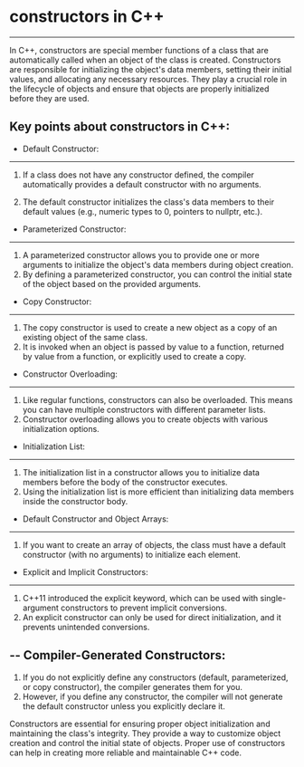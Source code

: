 #  constructors in C++
---

In C++, constructors are special member functions of a class that are automatically called when an object of the class is created. Constructors are responsible for initializing the object's data members, setting their initial values, and allocating any necessary resources. They play a crucial role in the lifecycle of objects and ensure that objects are properly initialized before they are used.

## Key points about constructors in C++:


- Default Constructor:
-----------
1. If a class does not have any constructor defined, the compiler automatically provides a default constructor with no arguments.

2. The default constructor initializes the class's data members to their default values (e.g., numeric types to 0, pointers to nullptr, etc.).


- Parameterized Constructor:
---------
1. A parameterized constructor allows you to provide one or more arguments to initialize the object's data members during object creation.
2. By defining a parameterized constructor, you can control the initial state of the object based on the provided arguments.


- Copy Constructor:
----------
1. The copy constructor is used to create a new object as a copy of an existing object of the same class.
2. It is invoked when an object is passed by value to a function, returned by value from a function, or explicitly used to create a copy.


- Constructor Overloading:
---------------
1. Like regular functions, constructors can also be overloaded. This means you can have multiple constructors with different parameter lists.
2. Constructor overloading allows you to create objects with various initialization options.


- Initialization List:
------
1. The initialization list in a constructor allows you to initialize data members before the body of the constructor executes.
2. Using the initialization list is more efficient than initializing data members inside the constructor body.


- Default Constructor and Object Arrays:
------------------------
1. If you want to create an array of objects, the class must have a default constructor (with no arguments) to initialize each element.


- Explicit and Implicit Constructors:
------
1. C++11 introduced the explicit keyword, which can be used with single-argument constructors to prevent implicit conversions.
2. An explicit constructor can only be used for direct initialization, and it prevents unintended conversions.


-- Compiler-Generated Constructors:
-----
1. If you do not explicitly define any constructors (default, parameterized, or copy constructor), the compiler generates them for you.
2. However, if you define any constructor, the compiler will not generate the default constructor unless you explicitly declare it.



Constructors are essential for ensuring proper object initialization and maintaining the class's integrity. They provide a way to customize object creation and control the initial state of objects. Proper use of constructors can help in creating more reliable and maintainable C++ code.